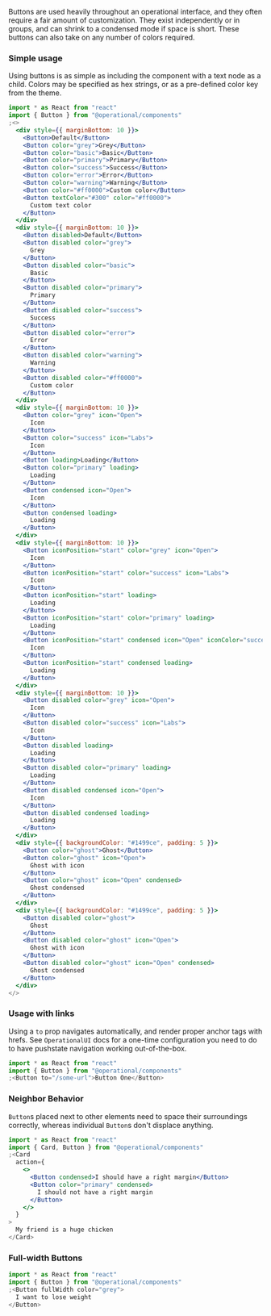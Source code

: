 Buttons are used heavily throughout an operational interface, and they often require a fair amount of customization. They exist independently or in groups, and can shrink to a condensed mode if space is short. These buttons can also take on any number of colors required.

### Simple usage

Using buttons is as simple as including the component with a text node as a child. Colors may be specified as hex strings, or as a pre-defined color key from the theme.

```jsx
import * as React from "react"
import { Button } from "@operational/components"
;<>
  <div style={{ marginBottom: 10 }}>
    <Button>Default</Button>
    <Button color="grey">Grey</Button>
    <Button color="basic">Basic</Button>
    <Button color="primary">Primary</Button>
    <Button color="success">Success</Button>
    <Button color="error">Error</Button>
    <Button color="warning">Warning</Button>
    <Button color="#ff0000">Custom color</Button>
    <Button textColor="#300" color="#ff0000">
      Custom text color
    </Button>
  </div>
  <div style={{ marginBottom: 10 }}>
    <Button disabled>Default</Button>
    <Button disabled color="grey">
      Grey
    </Button>
    <Button disabled color="basic">
      Basic
    </Button>
    <Button disabled color="primary">
      Primary
    </Button>
    <Button disabled color="success">
      Success
    </Button>
    <Button disabled color="error">
      Error
    </Button>
    <Button disabled color="warning">
      Warning
    </Button>
    <Button disabled color="#ff0000">
      Custom color
    </Button>
  </div>
  <div style={{ marginBottom: 10 }}>
    <Button color="grey" icon="Open">
      Icon
    </Button>
    <Button color="success" icon="Labs">
      Icon
    </Button>
    <Button loading>Loading</Button>
    <Button color="primary" loading>
      Loading
    </Button>
    <Button condensed icon="Open">
      Icon
    </Button>
    <Button condensed loading>
      Loading
    </Button>
  </div>
  <div style={{ marginBottom: 10 }}>
    <Button iconPosition="start" color="grey" icon="Open">
      Icon
    </Button>
    <Button iconPosition="start" color="success" icon="Labs">
      Icon
    </Button>
    <Button iconPosition="start" loading>
      Loading
    </Button>
    <Button iconPosition="start" color="primary" loading>
      Loading
    </Button>
    <Button iconPosition="start" condensed icon="Open" iconColor="success">
      Icon
    </Button>
    <Button iconPosition="start" condensed loading>
      Loading
    </Button>
  </div>
  <div style={{ marginBottom: 10 }}>
    <Button disabled color="grey" icon="Open">
      Icon
    </Button>
    <Button disabled color="success" icon="Labs">
      Icon
    </Button>
    <Button disabled loading>
      Loading
    </Button>
    <Button disabled color="primary" loading>
      Loading
    </Button>
    <Button disabled condensed icon="Open">
      Icon
    </Button>
    <Button disabled condensed loading>
      Loading
    </Button>
  </div>
  <div style={{ backgroundColor: "#1499ce", padding: 5 }}>
    <Button color="ghost">Ghost</Button>
    <Button color="ghost" icon="Open">
      Ghost with icon
    </Button>
    <Button color="ghost" icon="Open" condensed>
      Ghost condensed
    </Button>
  </div>
  <div style={{ backgroundColor: "#1499ce", padding: 5 }}>
    <Button disabled color="ghost">
      Ghost
    </Button>
    <Button disabled color="ghost" icon="Open">
      Ghost with icon
    </Button>
    <Button disabled color="ghost" icon="Open" condensed>
      Ghost condensed
    </Button>
  </div>
</>
```

### Usage with links

Using a `to` prop navigates automatically, and render proper anchor tags with hrefs. See `OperationalUI` docs for a one-time configuration you need to do to have pushstate navigation working out-of-the-box.

```jsx
import * as React from "react"
import { Button } from "@operational/components"
;<Button to="/some-url">Button One</Button>
```

### Neighbor Behavior

`Button`s placed next to other elements need to space their surroundings correctly, whereas individual `Button`s don't displace anything.

```jsx
import * as React from "react"
import { Card, Button } from "@operational/components"
;<Card
  action={
    <>
      <Button condensed>I should have a right margin</Button>
      <Button color="primary" condensed>
        I should not have a right margin
      </Button>
    </>
  }
>
  My friend is a huge chicken
</Card>
```

### Full-width Buttons

```jsx
import * as React from "react"
import { Button } from "@operational/components"
;<Button fullWidth color="grey">
  I want to lose weight
</Button>
```
